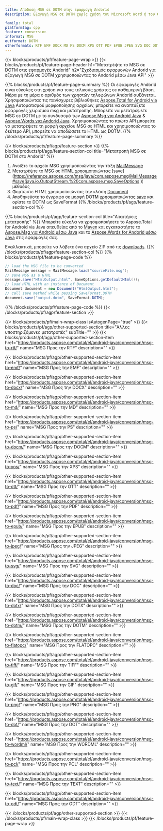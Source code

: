 ```yaml
---
title: Απόδοση MSG σε DOTM στην εφαρμογή Andorid
description: Εξαγωγή MSG σε DOTM χωρίς χρήση του Microsoft Word ή του Outlook σε εφαρμογές Andorid

family: total
platformtag: cpp
feature: conversion
informat: MSG
outformat: DOTM
otherformats: RTF EMF DOCX MD PS DOCM XPS OTT PDF EPUB JPEG SVG DOC DOTX BMP FLATOPC TIFF GIF PNG DOT WORDML PCL TEXT ODT
---
```

{{< blocks/products/pf/feature-page-wrap >}}
{{< blocks/products/pf/feature-page-header h1="Μετατρέψτε το MSG σε DOTM στις εφαρμογές Andorid" h2="Σχεδιασμός εφαρμογών Andorid για εξαγωγή MSG σε DOTM χρησιμοποιώντας το Andorid μέσω Java API" >}}

{{% blocks/products/pf/feature-page-summary %}}
Οι εφαρμογές Andorid είναι εύκολες στη χρήση για τους τελικούς χρήστες σε καθημερινή βάση. Μέρα με τη μέρα ο αριθμός των χρηστών τηλεφώνων Andorid αυξάνεται. Χρησιμοποιώντας τις πανίσχυρες βιβλιοθήκες [Aspose.Total for Android via Java](https://products.aspose.com/total/android-java/) Αυτοματισμού μορφοποίησης αρχείων, μπορείτε να αναπτύξετε εφαρμογές χειρισμού msg και μετατροπής. Μπορείτε να μετατρέψετε MSG σε DOTM με το συνδυασμό των [Aspose.Msg για Android Java](https://products.aspose.com/msg/android-java/) & [Aspose.Words για Andorid Java](https://products.aspose.com/words/android-java/). Χρησιμοποιώντας το πρώτο API μπορείτε να μετατρέψετε τη μορφή αρχείου MSG σε HTML και χρησιμοποιώντας το δεύτερο API, μπορείτε να αποδώσετε το HTML ως DOTM. 
{{% /blocks/products/pf/feature-page-summary  %}}

{{< blocks/products/pf/agp/feature-section >}}
{{% blocks/products/pf/agp/feature-section-col title="Μετατροπή MSG σε DOTM στο Andorid" %}}
1. Ανοίξτε το αρχείο MSG χρησιμοποιώντας την τάξη [MailMessage](https://reference.aspose.com/msg/java/com.aspose.msg/mailmessage)
2. Μετατρέψτε το MSG σε HTML χρησιμοποιώντας [save](https://reference.aspose.com/msg/java/com.aspose.msg/MailMessage#save(java.io.OutputStream,%20com.aspose.msg.SaveOptions )) μέθοδος
3. Φορτώστε HTML χρησιμοποιώντας την κλάση [Document](https://reference.aspose.com/words/java/com.aspose.words/Document)
4. Αποθηκεύστε το έγγραφο σε μορφή DOTM χρησιμοποιώντας [save](https://reference.aspose.com/words/java/com.aspose.words/Document#save(java.lang.String,com.aspose.words.SaveOptions)) και ορίστε το DOTM ως SaveFormat
{{% /blocks/products/pf/agp/feature-section-col %}}

{{% blocks/products/pf/agp/feature-section-col title="Απαιτήσεις μετατροπής" %}}
Μπορείτε εύκολα να χρησιμοποιήσετε το Aspose.Total for Android via Java απευθείας από το [Maven](https://releases.aspose.com/total/java/) και εγκαταστήστε το [Aspose.Msg για Android μέσω Java](https://docs.aspose.com/msg/androidjava/installation/) και το [Aspose.Words for Andorid μέσω Java](https://docs.aspose.com/words/java/install-aspose-words-for-android-via-java/#install-asposewords-for-android-via-java-from-maven-repository) στις εφαρμογές σας.

Εναλλακτικά, μπορείτε να λάβετε ένα αρχείο ZIP από τις [downloads](https://releases.aspose.com/total/androidjava).
{{% /blocks/products/pf/agp/feature-section-col %}}
{{% blocks/products/pf/feature-page-code %}}
```cs
// load the MSG file to be converted
MailMessage message = MailMessage.load("sourceFile.msg"); 
// save MSG as a HTML 
message.save("HtmlOutput.html", SaveOptions.getDefaultHtml());
// load HTML with an instance of Document
Document document = new Document("HtmlOutput.html");
// call save method while passing SaveFormat.DOTM
document.save("output.dotm", SaveFormat.DOTM); 
```

{{% /blocks/products/pf/feature-page-code %}}
{{< /blocks/products/pf/agp/feature-section >}}

{{< blocks/products/pf/main-wrap-class isAutogenPage="true" >}}
{{< blocks/products/pf/agp/other-supported-section title="Άλλες υποστηριζόμενες μετατροπές" subTitle="" >}}
{{< blocks/products/pf/agp/other-supported-section-item href="https://products.aspose.com/total/el/android-java/conversion/msg-to-rtf/" name="MSG Προς την RTF" description="" >}}

{{< blocks/products/pf/agp/other-supported-section-item href="https://products.aspose.com/total/el/android-java/conversion/msg-to-emf/" name="MSG Προς την EMF" description="" >}}

{{< blocks/products/pf/agp/other-supported-section-item href="https://products.aspose.com/total/el/android-java/conversion/msg-to-docx/" name="MSG Προς την DOCX" description="" >}}

{{< blocks/products/pf/agp/other-supported-section-item href="https://products.aspose.com/total/el/android-java/conversion/msg-to-md/" name="MSG Προς την MD" description="" >}}

{{< blocks/products/pf/agp/other-supported-section-item href="https://products.aspose.com/total/el/android-java/conversion/msg-to-ps/" name="MSG Προς την PS" description="" >}}

{{< blocks/products/pf/agp/other-supported-section-item href="https://products.aspose.com/total/el/android-java/conversion/msg-to-docm/" name="MSG Προς την DOCM" description="" >}}

{{< blocks/products/pf/agp/other-supported-section-item href="https://products.aspose.com/total/el/android-java/conversion/msg-to-xps/" name="MSG Προς την XPS" description="" >}}

{{< blocks/products/pf/agp/other-supported-section-item href="https://products.aspose.com/total/el/android-java/conversion/msg-to-ott/" name="MSG Προς την OTT" description="" >}}

{{< blocks/products/pf/agp/other-supported-section-item href="https://products.aspose.com/total/el/android-java/conversion/msg-to-pdf/" name="MSG Προς την PDF" description="" >}}

{{< blocks/products/pf/agp/other-supported-section-item href="https://products.aspose.com/total/el/android-java/conversion/msg-to-epub/" name="MSG Προς την EPUB" description="" >}}

{{< blocks/products/pf/agp/other-supported-section-item href="https://products.aspose.com/total/el/android-java/conversion/msg-to-jpeg/" name="MSG Προς την JPEG" description="" >}}

{{< blocks/products/pf/agp/other-supported-section-item href="https://products.aspose.com/total/el/android-java/conversion/msg-to-svg/" name="MSG Προς την SVG" description="" >}}

{{< blocks/products/pf/agp/other-supported-section-item href="https://products.aspose.com/total/el/android-java/conversion/msg-to-doc/" name="MSG Προς την DOC" description="" >}}

{{< blocks/products/pf/agp/other-supported-section-item href="https://products.aspose.com/total/el/android-java/conversion/msg-to-dotx/" name="MSG Προς την DOTX" description="" >}}

{{< blocks/products/pf/agp/other-supported-section-item href="https://products.aspose.com/total/el/android-java/conversion/msg-to-dotm/" name="MSG Προς την DOTM" description="" >}}

{{< blocks/products/pf/agp/other-supported-section-item href="https://products.aspose.com/total/el/android-java/conversion/msg-to-flatopc/" name="MSG Προς την FLATOPC" description="" >}}

{{< blocks/products/pf/agp/other-supported-section-item href="https://products.aspose.com/total/el/android-java/conversion/msg-to-tiff/" name="MSG Προς την TIFF" description="" >}}

{{< blocks/products/pf/agp/other-supported-section-item href="https://products.aspose.com/total/el/android-java/conversion/msg-to-gif/" name="MSG Προς την GIF" description="" >}}

{{< blocks/products/pf/agp/other-supported-section-item href="https://products.aspose.com/total/el/android-java/conversion/msg-to-png/" name="MSG Προς την PNG" description="" >}}

{{< blocks/products/pf/agp/other-supported-section-item href="https://products.aspose.com/total/el/android-java/conversion/msg-to-dot/" name="MSG Προς την DOT" description="" >}}

{{< blocks/products/pf/agp/other-supported-section-item href="https://products.aspose.com/total/el/android-java/conversion/msg-to-wordml/" name="MSG Προς την WORDML" description="" >}}

{{< blocks/products/pf/agp/other-supported-section-item href="https://products.aspose.com/total/el/android-java/conversion/msg-to-pcl/" name="MSG Προς την PCL" description="" >}}

{{< blocks/products/pf/agp/other-supported-section-item href="https://products.aspose.com/total/el/android-java/conversion/msg-to-text/" name="MSG Προς την TEXT" description="" >}}

{{< blocks/products/pf/agp/other-supported-section-item href="https://products.aspose.com/total/el/android-java/conversion/msg-to-odt/" name="MSG Προς την ODT" description="" >}}


{{< /blocks/products/pf/agp/other-supported-section >}}
{{< /blocks/products/pf/main-wrap-class >}}
{{< /blocks/products/pf/feature-page-wrap >}}